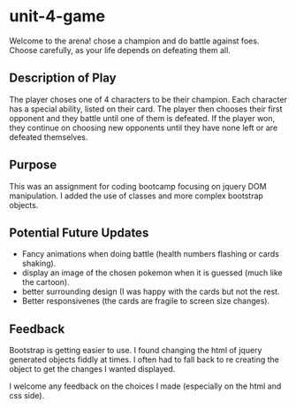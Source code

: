 # unit-4-game
Welcome to the arena! chose a champion and do battle against foes. Choose carefully, as your life depends on defeating them all. 

## Description of Play
The player choses one of 4 characters to be their champion. Each character has a special ability, listed on their card. The player then chooses their first opponent and they battle until one of them is defeated. If the player won, they continue on choosing new opponents until they have none left or are defeated themselves.

## Purpose
This was an assignment for coding bootcamp focusing on jquery DOM manipulation. I added the use of classes and more complex bootstrap objects.

## Potential Future Updates
- Fancy animations when doing battle (health numbers flashing or cards shaking).
- display an image of the chosen pokemon when it is guessed (much like the cartoon).
- better surrounding design (I was happy with the cards but not the rest.
- Better responsivenes (the cards are fragile to screen size changes).

## Feedback
Bootstrap is getting easier to use. I found changing the html of jquery generated objects fiddly at times. I often had to fall back to re creating the object to get the changes I wanted displayed.

I welcome any feedback on the choices I made (especially on the html and css side).